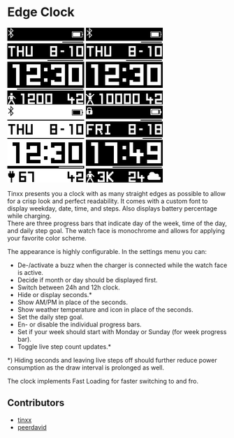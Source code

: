# Edge Clock

![Screenshot](screenshot.png)
![Screenshot](screenshot2.png)
![Screenshot](screenshot3.png)
![Screenshot](screenshot4.png)

Tinxx presents you a clock with as many straight edges as possible to allow for a crisp look and perfect readability.
It comes with a custom font to display weekday, date, time, and steps. Also displays battery percentage while charging.  
There are three progress bars that indicate day of the week, time of the day, and daily step goal.
The watch face is monochrome and allows for applying your favorite color scheme.

The appearance is highly configurable. In the settings menu you can:
- De-/activate a buzz when the charger is connected while the watch face is active.
- Decide if month or day should be displayed first.
- Switch between 24h and 12h clock.
- Hide or display seconds.*
- Show AM/PM in place of the seconds.
- Show weather temperature and icon in place of the seconds.
- Set the daily step goal.
- En- or disable the individual progress bars.
- Set if your week should start with Monday or Sunday (for week progress bar).
- Toggle live step count updates.*

*) Hiding seconds and leaving live steps off should further reduce power consumption as the draw interval is prolonged as well.

The clock implements Fast Loading for faster switching to and fro.

## Contributors
 - [tinxx](https://github.com/tinxx)
 - [peerdavid](https://github.com/peerdavid)
 
